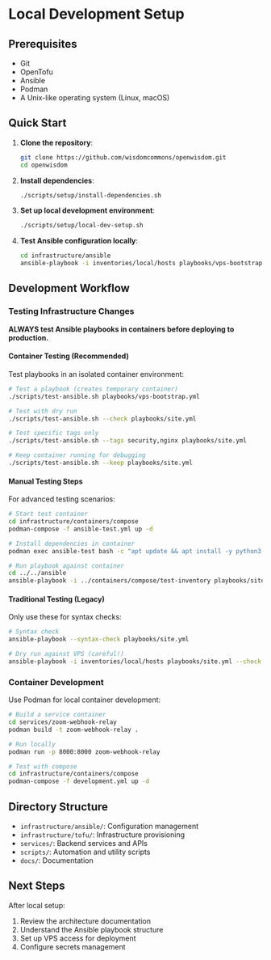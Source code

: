 # Local Development Setup

## Prerequisites

- Git
- OpenTofu
- Ansible  
- Podman
- A Unix-like operating system (Linux, macOS)

## Quick Start

1. **Clone the repository**:
   ```bash
   git clone https://github.com/wisdomcommons/openwisdom.git
   cd openwisdom
   ```

2. **Install dependencies**:
   ```bash
   ./scripts/setup/install-dependencies.sh
   ```

3. **Set up local development environment**:
   ```bash
   ./scripts/setup/local-dev-setup.sh
   ```

4. **Test Ansible configuration locally**:
   ```bash
   cd infrastructure/ansible
   ansible-playbook -i inventories/local/hosts playbooks/vps-bootstrap.yml --ask-become-pass
   ```

## Development Workflow

### Testing Infrastructure Changes

**ALWAYS test Ansible playbooks in containers before deploying to production.**

#### Container Testing (Recommended)

Test playbooks in an isolated container environment:

```bash
# Test a playbook (creates temporary container)
./scripts/test-ansible.sh playbooks/vps-bootstrap.yml

# Test with dry run
./scripts/test-ansible.sh --check playbooks/site.yml

# Test specific tags only
./scripts/test-ansible.sh --tags security,nginx playbooks/site.yml

# Keep container running for debugging
./scripts/test-ansible.sh --keep playbooks/site.yml
```

#### Manual Testing Steps

For advanced testing scenarios:

```bash
# Start test container
cd infrastructure/containers/compose
podman-compose -f ansible-test.yml up -d

# Install dependencies in container
podman exec ansible-test bash -c "apt update && apt install -y python3 sudo"

# Run playbook against container
cd ../../ansible
ansible-playbook -i ../containers/compose/test-inventory playbooks/site.yml --ask-become-pass
```

#### Traditional Testing (Legacy)

Only use these for syntax checks:

```bash
# Syntax check
ansible-playbook --syntax-check playbooks/site.yml

# Dry run against VPS (careful!)
ansible-playbook -i inventories/local/hosts playbooks/site.yml --check
```

### Container Development

Use Podman for local container development:

```bash
# Build a service container
cd services/zoom-webhook-relay
podman build -t zoom-webhook-relay .

# Run locally
podman run -p 8000:8000 zoom-webhook-relay

# Test with compose
cd infrastructure/containers/compose
podman-compose -f development.yml up -d
```

## Directory Structure

- `infrastructure/ansible/`: Configuration management
- `infrastructure/tofu/`: Infrastructure provisioning  
- `services/`: Backend services and APIs
- `scripts/`: Automation and utility scripts
- `docs/`: Documentation

## Next Steps

After local setup:
1. Review the architecture documentation
2. Understand the Ansible playbook structure
3. Set up VPS access for deployment
4. Configure secrets management
